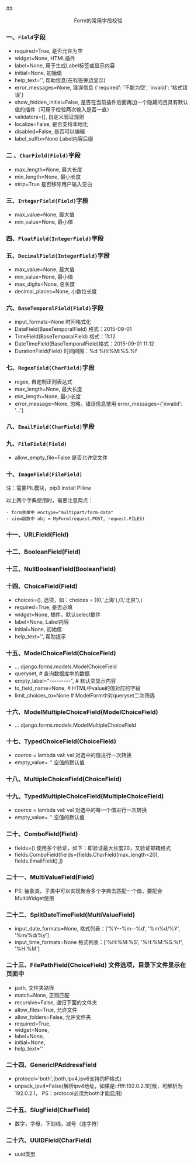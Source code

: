 ##<center>Form的常用字段校验</center>


### 一、`Field`字段
* required=True,               是否允许为空
* widget=None,                 HTML插件
* label=None,                  用于生成Label标签或显示内容
* initial=None,                初始值
* help_text='',                帮助信息(在标签旁边显示)
* error_messages=None,         错误信息 {'required': '不能为空', 'invalid': '格式错误'}
* show_hidden_initial=False,   是否在当前插件后面再加一个隐藏的且具有默认值的插件（可用于检验两次输入是否一直）
* validators=[],               自定义验证规则
* localize=False,              是否支持本地化
* disabled=False,              是否可以编辑
* label_suffix=None            Label内容后缀

### 二 、`CharField(Field)`字段
* max_length=None,             最大长度
* min_length=None,             最小长度
* strip=True                   是否移除用户输入空白


### 三、`IntegerField(Field)`字段
* max_value=None,              最大值
* min_value=None,              最小值

### 四、`FloatField(IntegerField)`字段

### 五、`DecimalField(IntegerField)`字段
* max_value=None,              最大值
* min_value=None,              最小值
* max_digits=None,             总长度
* decimal_places=None,         小数位长度

### 六、`BaseTemporalField(Field)`字段
* input_formats=None          时间格式化   
* DateField(BaseTemporalField)    格式：2015-09-01
* TimeField(BaseTemporalField)    格式：11:12
* DateTimeField(BaseTemporalField)格式：2015-09-01 11:12
* DurationField(Field)            时间间隔：%d %H:%M:%S.%f

### 七、`RegexField(CharField)`字段
* regex,                      自定制正则表达式
* max_length=None,            最大长度
* min_length=None,            最小长度
* error_message=None,         忽略，错误信息使用 error_messages={'invalid': '...'}

### 八、`EmailField(CharField)`字段

### 九、`FileField(Field)`
* allow_empty_file=False     是否允许空文件

### 十、`ImageField(FileField)`      
注：需要PIL模块，pip3 install Pillow


以上两个字典使用时，需要注意两点：


    - form表单中 enctype="multipart/form-data"
    - view函数中 obj = MyForm(request.POST, request.FILES)

### 十一、URLField(Field)

### 十二、BooleanField(Field)  


### 十三、NullBooleanField(BooleanField)

### 十四、ChoiceField(Field)
* choices=(),                选项，如：choices = ((0,'上海'),(1,'北京'),)
* required=True,             是否必填
* widget=None,               插件，默认select插件
* label=None,                Label内容
* initial=None,              初始值
* help_text='',              帮助提示


### 十五、ModelChoiceField(ChoiceField)
* ...                        django.forms.models.ModelChoiceField
* queryset,                  # 查询数据库中的数据
* empty_label="---------",   # 默认空显示内容
* to_field_name=None,        # HTML中value的值对应的字段
* limit_choices_to=None      # ModelForm中对queryset二次筛选

### 十六、ModelMultipleChoiceField(ModelChoiceField)
* ...                        django.forms.models.ModelMultipleChoiceField

### 十七、TypedChoiceField(ChoiceField)
* coerce = lambda val: val   对选中的值进行一次转换
* empty_value= ''            空值的默认值

### 十八、MultipleChoiceField(ChoiceField)


### 十九、TypedMultipleChoiceField(MultipleChoiceField)
* coerce = lambda val: val   对选中的每一个值进行一次转换
* empty_value= ''            空值的默认值

### 二十、ComboField(Field)
* fields=()                  使用多个验证，如下：即验证最大长度20，又验证邮箱格式
* fields.ComboField(fields=[fields.CharField(max_length=20), fields.EmailField(),])

### 二十一、MultiValueField(Field)
* PS: 抽象类，子类中可以实现聚合多个字典去匹配一个值，要配合MultiWidget使用

### 二十二、SplitDateTimeField(MultiValueField)
* input_date_formats=None,   格式列表：['%Y--%m--%d', '%m%d/%Y', '%m/%d/%y']
* input_time_formats=None    格式列表：['%H:%M:%S', '%H:%M:%S.%f', '%H:%M']

### 二十三、FilePathField(ChoiceField)     文件选项，目录下文件显示在页面中
* path,                      文件夹路径
* match=None,                正则匹配
* recursive=False,           递归下面的文件夹
* allow_files=True,          允许文件
* allow_folders=False,       允许文件夹
* required=True,
* widget=None,
* label=None,
* initial=None,
* help_text=''

### 二十四、GenericIPAddressField
* protocol='both',(both,ipv4,ipv6支持的IP格式)
* unpack_ipv4=False(解析ipv4地址，如果是::ffff:192.0.2.1时候，可解析为192.0.2.1， PS：protocol必须为both才能启用)

### 二十五、SlugField(CharField)           
* 数字，字母，下划线，减号（连字符）
 
### 二十六、UUIDField(CharField)           
* uuid类型
